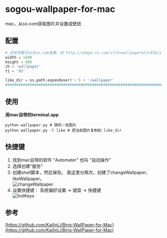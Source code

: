 # sogou-wallpaper-for-mac
mac，从so.com获取图片并设置成壁纸

## 配置
```Python
# 这些参数可以去so.com查看，如 http://image.so.com/z?ch=wallpaper&t1=93&listtype=hot&width=1440&height=900
width = 1440
height = 900
ch = 'wallpaper'
t1 = '93'

like_dir = os.path.expanduser('~') + '/wallpaper'
################################################################################
```

## 使用
**用mac自带的terminal.app**
```
python wallpaper.py # 随机一张图片
python wallpaper.py -l like # 把当前图片复制到 like_dir
```

## 快捷键
1. 找到mac自带的软件 "Automater" 也叫 "自动操作"  
2. 选择创建"服务"  
3. 创建shell脚本，然后保存。 我这里分两次，创建了changeWallpaper、likeWallpaper。    
![changeWallpaper](https://github.com/lepoch/sogou-wallpaper-for-mac/raw/master/img/1.png)
4. 设置快捷键： 系统偏好设置 -> 键盘 -> 快捷键   
![hotKeys](https://github.com/lepoch/sogou-wallpaper-for-mac/raw/master/img/2.png)


## 参考
[https://github.com/KailinLi/Bing-WallPaper-for-Mac](https://github.com/KailinLi/Bing-WallPaper-for-Mac)
